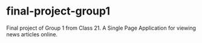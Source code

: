 # final-project-group1
Final project of Group 1 from Class 21. A Single Page Application for viewing news articles online.

